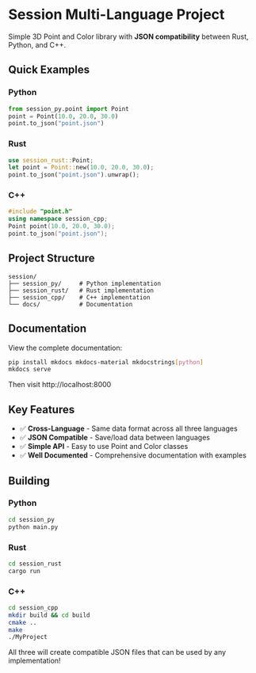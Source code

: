 # Session Multi-Language Project

Simple 3D Point and Color library with **JSON compatibility** between Rust, Python, and C++.

## Quick Examples

### Python
```python
from session_py.point import Point
point = Point(10.0, 20.0, 30.0)
point.to_json("point.json")
```

### Rust  
```rust
use session_rust::Point;
let point = Point::new(10.0, 20.0, 30.0);
point.to_json("point.json").unwrap();
```

### C++
```cpp
#include "point.h"
using namespace session_cpp;
Point point(10.0, 20.0, 30.0);
point.to_json("point.json");
```

## Project Structure

```
session/
├── session_py/     # Python implementation
├── session_rust/   # Rust implementation  
├── session_cpp/    # C++ implementation
└── docs/           # Documentation
```

## Documentation

View the complete documentation:

```bash
pip install mkdocs mkdocs-material mkdocstrings[python]
mkdocs serve
```

Then visit http://localhost:8000

## Key Features

- ✅ **Cross-Language** - Same data format across all three languages
- ✅ **JSON Compatible** - Save/load data between languages
- ✅ **Simple API** - Easy to use Point and Color classes
- ✅ **Well Documented** - Comprehensive documentation with examples

## Building

### Python
```bash
cd session_py
python main.py
```

### Rust
```bash
cd session_rust  
cargo run
```

### C++
```bash
cd session_cpp
mkdir build && cd build
cmake ..
make
./MyProject
```

All three will create compatible JSON files that can be used by any implementation!
